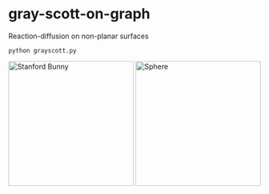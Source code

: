 # gray-scott-on-graph
Reaction-diffusion on non-planar surfaces

    python grayscott.py

<img src="/pics/bunny.gif" alt="Stanford Bunny" width="250"/> <img src="/pics/sphere.gif" alt="Sphere" width="250"/>
